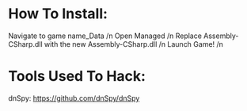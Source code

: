 # How To Install:
Navigate to game name_Data /n
Open Managed /n
Replace Assembly-CSharp.dll with the new Assembly-CSharp.dll /n
Launch Game! /n

# Tools Used To Hack:
dnSpy: https://github.com/dnSpy/dnSpy
